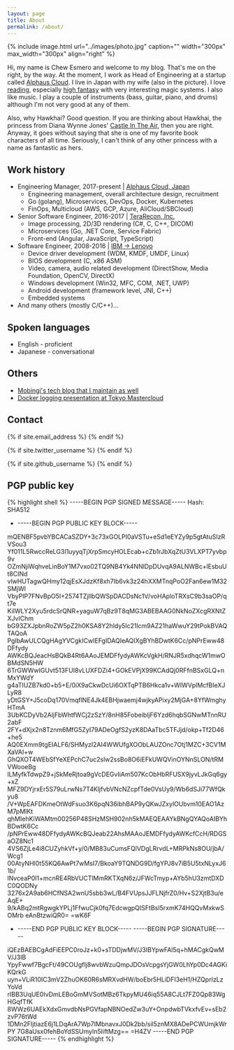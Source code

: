 ```yaml
---
layout: page
title: About
permalink: /about/
---
```


{% include image.html url="../images/photo.jpg" caption="" width="300px" max_width="300px" align="right" %}

Hi, my name is Chew Esmero and welcome to my blog. That's me on the right, by the way. At the moment, I work as Head of Engineering at a startup called [Alphaus Cloud](https://mobingi.com/). I live in Japan with my wife (also in the picture). I love [reading](http://blog.hawkhai.com/bookshelf/), especially [high fantasy](https://en.wikipedia.org/wiki/High_fantasy) with very interesting magic systems. I also like music. I play a couple of instruments (bass, guitar, piano, and drums) although I'm not very good at any of them.

Also, why Hawkhai? Good question. If you are thinking about Hawkhai, the princess from Diana Wynne Jones' [Castle In The Air](https://en.wikipedia.org/wiki/Castle_in_the_Air_(novel)), then you are right. Anyway, it goes without saying that she is one of my favorite book characters of all time. Seriously, I can't think of any other princess with a name as fantastic as hers.

## Work history

* Engineering Manager, 2017-present &#124; [Alphaus Cloud, Japan](https://mobingi.com)
  * Engineering management, overall architecture design, recruitment
  * Go (golang), Microservices, DevOps, Docker, Kubernetes
  * FinOps, Multicloud (AWS, GCP, Azure, AliCloud/SBCloud)
* Senior Software Engineer, 2016-2017 &#124; [TeraRecon, Inc.](http://www.terarecon.com/)
  * Image processing, 2D/3D rendering (C#, C, C++, DICOM)
  * Microservices (Go, .NET Core, Service Fabric)
  * Front-end (Angular, JavaScript, TypeScript)
* Software Engineer, 2008-2016 &#124; [IBM -> Lenovo](https://en.wikipedia.org/wiki/Lenovo#IBM)
  * Device driver development (WDM, KMDF, UMDF, Linux)
  * BIOS development (C, x86 ASM)
  * Video, camera, audio related development (DirectShow, Media Foundation, OpenCV, DirectX)
  * Windows development (Win32, MFC, COM, .NET, UWP)
  * Android development (framework level, JNI, C++)
  * Embedded systems
* And many others (mostly C/C++)...

## Spoken languages
* English - proficient
* Japanese - conversational

## Others
* [Mobingi's tech blog that I maintain as well](https://tech.mobingi.com/)
* [Docker logging presentation at Tokyo Mastercloud](https://www.slideshare.net/chewesmero/docker-logging-best-practices)

## Contact

<div>
{% if site.email_address %}
<a href="mailto: {{ site.email_address }}">
    <span class="fa-stack fa-lg">
        <i class="fa fa-circle fa-stack-2x"></i>
        <i class="fa fa-envelope fa-stack-1x fa-inverse"></i>
    </span>
</a>
{% endif %}

{% if site.twitter_username %}
<a href="https://twitter.com/{{ site.twitter_username }}">
    <span class="fa-stack fa-lg">
        <i class="fa fa-circle fa-stack-2x"></i>
        <i class="fa fa-twitter fa-stack-1x fa-inverse"></i>
    </span>
</a>
{% endif %}

{% if site.github_username %}
<a href="https://github.com/{{ site.github_username }}">
    <span class="fa-stack fa-lg">
        <i class="fa fa-circle fa-stack-2x"></i>
        <i class="fa fa-github fa-stack-1x fa-inverse"></i>
    </span>
</a>
{% endif %}
</div>

## PGP public key
{% highlight shell %}
-----BEGIN PGP SIGNED MESSAGE-----
Hash: SHA512

- -----BEGIN PGP PUBLIC KEY BLOCK-----

mQENBF5pvbYBCACaSZDY+3c73xGOLPI0aVSTu+eSd1eEYZy9p5gtAtuSIzRVSou3
Yf011L5RwccReLG3I1uyyqTjXrpSmcyHOLEcab+cZb1rJbXqZtU3VLXPT7yvbp9v
OZmNjiWqhveLinBoY1M7vxo02TQ9NB4Yk4NNlDpDUvqA9ALNWBc+lEsbuUt8CINd
vlwHUTagwQHmy12qjEsXJdzKf8xh7Ib6vk3z24hXXMTnqPoO2Fan6ew1M32SMjWl
VbyPIP7FNvBpO5I+2574TZjllbQWSpDACDsNc1V/voHAploTRXsC9b3saOP/qt7e
KiIWLY2Xyu5rdcSrQNR+yaguW7qBz9T8qMG3ABEBAAG0NkNoZXcgRXNtZXJvIChm
bG93ZXJpbnRoZW5pZ2h0KSA8Y2hldy5lc21lcm9AZ21haWwuY29tPokBVAQTAQoA
PgIbAwULCQgHAgYVCgkICwIEFgIDAQIeAQIXgBYhBDwtK6Cc/pNPrEww48DFfydy
AWKcBQJeacHsBQkB4Rt6AAoJEMDFfydyAWKcVgkH/RNJR5xdhqcW1mwOBMdSN5HW
6TrGWWwIGUvt513FUI8vLUXFDZi4+GOkEVPjX99KCAdQj0RFfnBSxGLQ+nMxYWdY
g4aTIUZB7kd0+b5+E/0iX9aCkwDcUi6OXTqPTB6Hkca1v+WIWVplMcfBIeXJLyR8
yDtGSY+J5coDq170VmqflNE4Jk4EBHjwaemj4wjkyAPixy2MjGA+8YfWmghyHTmA
3UbKCDyVb2AljFbWhtfWCj2zSzY/8nH85FobeibljF6Yzd6hqbSGNwMTnnRU2abF
2FY+dXjx2n8Tznm6MfG5ZyI79ADeOgfS2yzK8DAaTbc5TFJjd/okp+Tf2D46+he5
AQ0EXmm9tgEIALF6/SHMyzI2AI4WWUfgXOObLAUZOnc7Otj1MZC+3CV1MXaVAI+w
GhQXOT4WEbSfYeXEPchC7uc2slw2ssBo8O6iEFkUWQVinOYNnSLON/tRMVWooeBg
lLMyfkTdwpZ9+jSkMeRjtoa9gVcDEGvIiAm507KcObHbRFUSX9jyvLJkGq6gy+xZ
MFZ9DYjrxEr5S79uLrwNs7T4KljfvbVNcNZcpfTde0VsUy9/Wb6dSJi77WfQkyu8
/V+WpEAFDKmeOtWdFsuo3K6pqN36ibhBAP9yQKwJZxylOUbvm10EAO1AzM7pMlKt
qhMIehKiWAMtm00256P48SHzMSH902nh5kMAEQEAAYkBNgQYAQoAIBYhBDwtK6Cc
/pNPrEww48DFfydyAWKcBQJeab22AhsMAAoJEMDFfydyAWKcfCcH/RDGSaOZ8Nc1
4VS6ZjLe4i8CUZyhkVf+y/0/MB83uCumsFQlVDgLRrvdL+MRPkNs8OU/jbA/Wcg1
00AtyNHl0t55KQ6AwPt7wMsI7/BkoaY9TQNDG9D/fgYPJ8v7iB5U5txNLyxJ61b/
lNvceaP0I1+mcnRE4RbVUCTlMmRKTXqN6z/JFWcTmyp+AYb5hU3zmtDXDC0QODNy
3276x2A9ab6HCfNSA2wnU5sbb3wL/B4FVUpsJJFLNjfrZ0/Hv+S2XjtB3u/eAqE+
9/kABq2mtRgwgkYPLj1FfwuCjk0fq7EdcwgpQISFtBsI5rxmK74HQQvMxkwSOMrb
eAnBtzwiQR0=
=wK6F
- -----END PGP PUBLIC KEY BLOCK-----
-----BEGIN PGP SIGNATURE-----

iQEzBAEBCgAdFiEEPC0roJz+k0+sTDDjwMV/J3IBYpwFAl5q+hMACgkQwMV/J3IB
YpyFwwf7BgcFt/49COUgflj8wvbWzuQmpJDOsVcpgsYjGW0LhYp0Dc4AGKiKQrkG
uyn+VLiR10IC3mV2ZhuOK60R6sMRXvdHW/boEbr5HLiDFI3eH1/HZQprIzLzYoVd
rIBB3UqUE0IvDmLEBoGmMVSotMBz6TkpyMU46iq55A8CJLt7FZ0Qp83WgHGqfTfK
8WWz6UAEkXdxGmvdbNsPGVfapNBNOedZw3uY+OnpdwbTVkxfvEv+sEb2zvP76tWd
1DMn2FIjtiazE6j1LDqArA7Wp7IMbnavxJ0Dk2bb/sil5znMX8ADePCWUmjkWrPY
7G8aUsx0fehBoYdSSUmyln5IiftMzg==
=H4ZV
-----END PGP SIGNATURE-----
{% endhighlight %}
